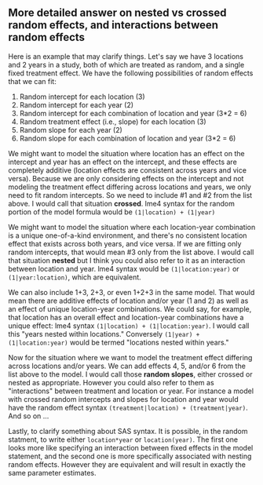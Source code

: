 ## More detailed answer on nested vs crossed random effects, and interactions between random effects

Here is an example that may clarify things. Let's say we have 3 locations and 2 years in a study, both of which are treated as random, and a single fixed treatment effect. We have the following possibilities of random effects that we can fit:

1. Random intercept for each location (3)
2. Random intercept for each year (2)
3. Random intercept for each combination of location and year (3*2 = 6)
4. Random treatment effect (i.e., slope) for each location (3)
5. Random slope for each year (2)
6. Random slope for each combination of location and year (3*2 = 6)

We might want to model the situation where location has an effect on the intercept and year has an effect on the intercept, and these effects are completely additive (location effects are consistent across years and vice versa). Because we are only considering effects on the intercept and not modeling the treatment effect differing across locations and years, we only need to fit random intercepts. So we need to include #1 and #2 from the list above. I would call that situation **crossed**. lme4 syntax for the random portion of the model formula would be `(1|location) + (1|year)`

We might want to model the situation where each location-year combination is a unique one-of-a-kind environment, and there's no consistent location effect that exists across both years, and vice versa. If we are fitting only random intercepts, that would mean #3 only from the list above. I would call that situation **nested** but I think you could also refer to it as an interaction between location and year. lme4 syntax would be `(1|location:year)` or `(1|year:location)`, which are equivalent.

We can also include 1+3, 2+3, or even 1+2+3 in the same model. That would mean there are additive effects of location and/or year (1 and 2) as well as an effect of unique location-year combinations. We could say, for example, that location has an overall effect and location-year combinations have a unique effect: lme4 syntax `(1|location) + (1|location:year)`. I would call this "years nested within locations." Conversely `(1|year) + (1|location:year)` would be termed "locations nested within years."

Now for the situation where we want to model the treatment effect differing across locations and/or years. We can add effects 4, 5, and/or 6 from the list above to the model. I would call those **random slopes**, either crossed or nested as appropriate. However you could also refer to them as "interactions" between treatment and location or year. For instance a model with crossed random intercepts and slopes for location and year would have the random effect syntax `(treatment|location) + (treatment|year)`. And so on ...

Lastly, to clarify something about SAS syntax. It is possible, in the random statment, to write either `location*year` or `location(year)`. The first one looks more like specifying an interaction between fixed effects in the model statement, and the second one is more specifically associated with nesting random effects. However they are equivalent and will result in exactly the same parameter estimates.